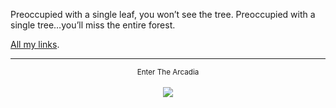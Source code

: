 Preoccupied with a single leaf, you won’t see the tree. Preoccupied with a single tree…you’ll miss the entire forest.

[All my links](https://linktr.ee/evilsocket).

<hr/>

<p align="center">
  <small>Enter The Arcadia</small>
  <br/><br/>
  <a href="https://discord.gg/https://discord.gg/btZpkp45gQ" target="_blank" title="Join our community!">
    <img src="https://dcbadge.limes.pink/api/server/https://discord.gg/btZpkp45gQ"/>
  </a>
</p>
